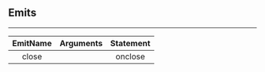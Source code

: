 ## Emits

---         
| EmitName | Arguments | Statement |
|:---:|:---:|:---:|
| close |  | onclose |
